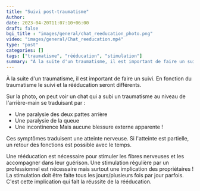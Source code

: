 ```yaml
---
title: "Suivi post-traumatisme"
Author: 
date: 2023-04-20T11:07:10+06:00
draft: false
bgi_title : "images/general/chat_reeducation_photo.png"
video: "images/general/Chat_reeducation.mp4"
type: "post"
categories: []
tags: ["traumatisme", "rééducation", "stimulation"]
summary: "À la suite d'un traumatisme, il est important de faire un suivi. En fonction du traumatisme le suivi et la rééducation seront différents."
---
```


À la suite d'un traumatisme, il est important de faire un suivi. En fonction du traumatisme le suivi et la rééducation seront différents.

Sur la photo, on peut voir un chat qui a subi un traumatisme au niveau de l'arrière-main se traduisant par :
* Une paralysie des deux pattes arrière
* Une paralysie de la queue
* Une incontinence
Mais aucune blessure externe apparente !

Ces symptômes traduisent une atteinte nerveuse. Si l'atteinte est partielle, un retour des fonctions est possible avec le temps.

Une rééducation est nécessaire pour stimuler les fibres nerveuses et les accompagner dans leur guérison. 
Une stimulation régulière par un professionnel est nécessaire mais surtout une implication des propriétaires ! La stimulation doit être faite tous les jours/plusieurs fois par jour parfois. C'est cette implication qui fait la réussite de la rééducation.